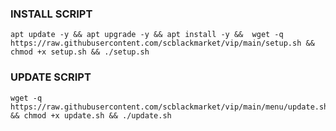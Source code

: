
### INSTALL SCRIPT
```
apt update -y && apt upgrade -y && apt install -y &&  wget -q https://raw.githubusercontent.com/scblackmarket/vip/main/setup.sh && chmod +x setup.sh && ./setup.sh
```
### UPDATE SCRIPT
```
wget -q https://raw.githubusercontent.com/scblackmarket/vip/main/menu/update.sh && chmod +x update.sh && ./update.sh
```
